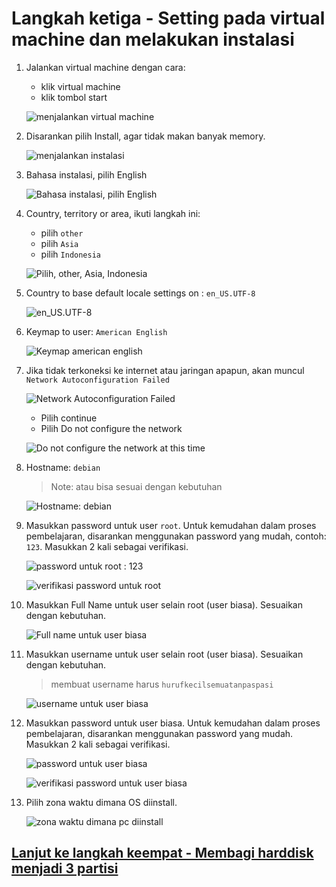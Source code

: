 # Langkah ketiga - Setting pada virtual machine dan melakukan instalasi

1. Jalankan virtual machine dengan cara:

    - klik virtual machine
    - klik tombol start

    ![menjalankan virtual machine](https://drive.google.com/uc?export=view&id=1dpbqLy3-z_oscSBpgBiFYbh1GJ53wgb4)

2. Disarankan pilih Install, agar tidak makan banyak memory.

    ![menjalankan instalasi](https://drive.google.com/uc?export=view&id=1ZvowvP8o9yyb72JpUE0TQVOvUt4KXAZJ)

3. Bahasa instalasi, pilih English

    ![Bahasa instalasi, pilih English](https://drive.google.com/uc?export=view&id=1sDklKsBWLtFX0u-oQfhKf6ZjVJhvcucx)

4. Country, territory or area, ikuti langkah ini:

    - pilih `other`
    - pilih `Asia`
    - pilih `Indonesia`

    ![Pilih, other, Asia, Indonesia](https://drive.google.com/uc?export=view&id=1M_IB3TzYcepV_C8vH2aYO7aRncVrA1HV)

5. Country to base default locale settings on : `en_US.UTF-8`

     ![en_US.UTF-8](https://drive.google.com/uc?export=view&id=13RevwMGax0wrZho_tUF6onPnsG516_Mx)

6. Keymap to user: `American English`

    ![Keymap american english](https://drive.google.com/uc?export=view&id=1xVlTBCuNZ704k2ypj82KkCrPG5J337I0)

7. Jika tidak terkoneksi ke internet atau jaringan apapun, akan muncul `Network Autoconfiguration Failed`

     ![Network Autoconfiguration Failed](https://drive.google.com/uc?export=view&id=1T3wyvQcsRHs-fos5ynCmOGfhsTGVZkqw)

     - Pilih continue
     - Pilih Do not configure the network

     ![Do not configure the network at this time](https://drive.google.com/uc?export=view&id=1rqm37HQeFvQTNY16jqWNj6ymDYrbdUDj)

8. Hostname: `debian`

    > Note: atau bisa sesuai dengan kebutuhan

    ![Hostname: debian](https://drive.google.com/uc?export=view&id=1cyf8CvoMiKG5i2ZMI_T-9eWe4srOVYys)

9. Masukkan password untuk user `root`. Untuk kemudahan dalam proses pembelajaran, disarankan menggunakan password yang mudah, contoh: `123`. Masukkan 2 kali sebagai verifikasi.

    ![password untuk root : 123](https://drive.google.com/uc?export=view&id=1zR412btR-8qjrjGEI1nSUcBX9_QFiiep)

    ![verifikasi password untuk root](https://drive.google.com/uc?export=view&id=1VTxe1uAJf9fCcK5hqvL0m3wp0NJgStgB)

10. Masukkan Full Name untuk user selain root (user biasa). Sesuaikan dengan kebutuhan.

    ![Full name untuk user biasa](https://drive.google.com/uc?export=view&id=1j_mRHuF2OJCjza9tcM0h9rUQltKz78mx)

11. Masukkan username untuk user selain root (user biasa). Sesuaikan dengan kebutuhan.

    > membuat username harus `hurufkecilsemuatanpaspasi`

    ![username untuk user biasa](https://drive.google.com/uc?export=view&id=14GwjZWnMsuEs-IqTnxgGYJL1RH1gGDdo)

12. Masukkan password untuk user biasa. Untuk kemudahan dalam proses pembelajaran, disarankan menggunakan password yang mudah. Masukkan 2 kali sebagai verifikasi.

    ![password untuk user biasa](https://drive.google.com/uc?export=view&id=1P5MMbDMXH8wF_Oy822vNE7oO1_m_MJfL)

    ![verifikasi password untuk user biasa](https://drive.google.com/uc?export=view&id=1M0G-F_yf59EKesjyqycs7CHwCWSBuLhi)

13. Pilih zona waktu dimana OS diinstall.

    ![zona waktu dimana pc diinstall](https://drive.google.com/uc?export=view&id=1qX1M_h0S-sAmejddfzRW3GjTljcBE1Qj)

## [Lanjut ke langkah keempat - Membagi harddisk menjadi 3 partisi](langkah4.md)
